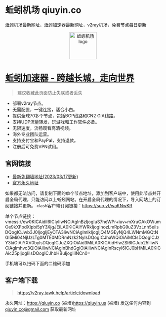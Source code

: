 # 蚯蚓机场 qiuyin.co
蚯蚓机场最新网址，蚯蚓加速器最新网址，v2ray机场，免费节点每日更新

<p align="center">
<img alt="蚯蚓机场logo" src="https://qiuyin.us/assets/home/img/logo.png" width="88">
</p>

# [蚯蚓加速器 - 跨越长城，走向世界](http://qiuyin.icu)

> 建议收藏此页面防止失联或者丢失 

- 部署v2ray节点。
- 无需配置，一键连接，适合小白。
- 提供全球70多个节点，包括BGP线路和CN2 GIA线路。
- 支持UDP流量转发，玩游戏和工作软件必备。
- 无限速度，流畅观看高清视频。
- 海外专业团队运营。
- 支持支付宝和PayPal，支持退款。
- 注册后可免费VPN试用。


## 官网链接
- [最新免翻墙地址(2023/03/17更新)](https://qiuyinpw.github.io)
- [官方永久地址](https://qiuyin.co)

如果都无法访问，请复制下面的单个节点地址，添加到客户端中，使用此节点并开启全局代理，只能访问以上蚯蚓网站。在开启全局代理的情况下，导入网站上的订阅链接并更新。
clash客户端订阅链接：https://suo.yt/waKNwKR

单个节点链接：
vmess://ew0KICAidiI6ICIyIiwNCiAgInBzIjogIuS7heWPr+iuv+mXruOAkOWumOe9kXFpdXlpbi5pY3XjgJEiLA0KICAiYWRkIjogInozLmRpbG9uZ3VzLnh5eiIsDQogICJwb3J0IjogIjEyOTA3IiwNCiAgImlkIjogIjQ4MGEyNjQ4LWNmMGQtNGI5Mi04NjUzLTg0MTE0MDRmNzk2NyIsDQogICJhaWQiOiAiMCIsDQogICJzY3kiOiAiYXV0byIsDQogICJuZXQiOiAid3MiLA0KICAidHlwZSI6ICJub25lIiwNCiAgImhvc3QiOiAiIiwNCiAgInBhdGgiOiAiIiwNCiAgInRscyI6ICJ0bHMiLA0KICAic25pIjogIiIsDQogICJhbHBuIjogIiINCn0=

手机端可以扫码下面的二维码添加


## 客户端下载

> https://v2ray.tawk.help/article/download

永久网址：https://qiuyin.co (被墙)https://qiuyin.us (被墙) 
发送任何内容到 qiuyin.co@gmail.com 获取最新网址

